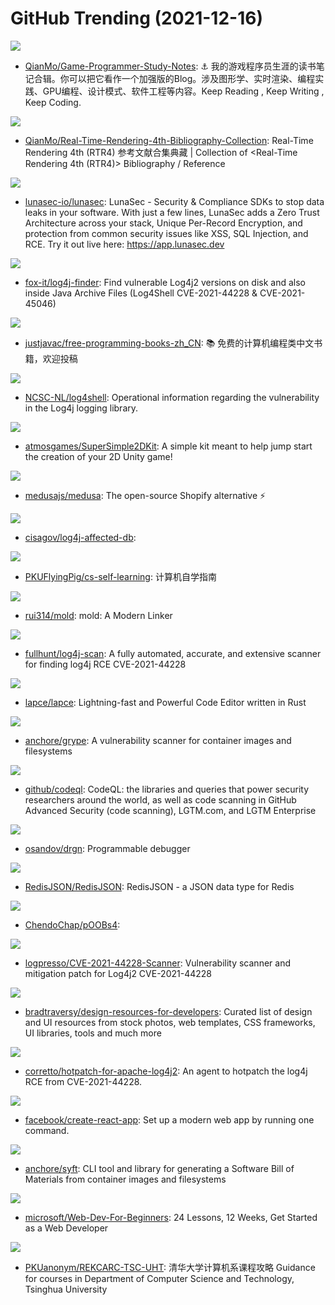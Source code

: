 # GitHub Trending (2021-12-16)

![](https://img.shields.io/badge/none-New%20430-green?style=flat-square&logo=appveyor)
- [QianMo/Game-Programmer-Study-Notes](https://github.com/QianMo/Game-Programmer-Study-Notes): ⚓ 我的游戏程序员生涯的读书笔记合辑。你可以把它看作一个加强版的Blog。涉及图形学、实时渲染、编程实践、GPU编程、设计模式、软件工程等内容。Keep Reading , Keep Writing , Keep Coding.

![](https://img.shields.io/badge/HTML-New%20274-green?style=flat-square&logo=appveyor)
- [QianMo/Real-Time-Rendering-4th-Bibliography-Collection](https://github.com/QianMo/Real-Time-Rendering-4th-Bibliography-Collection): Real-Time Rendering 4th (RTR4) 参考文献合集典藏 | Collection of <Real-Time Rendering 4th (RTR4)> Bibliography / Reference

![](https://img.shields.io/badge/TypeScript-New%2079-green?style=flat-square&logo=appveyor)
- [lunasec-io/lunasec](https://github.com/lunasec-io/lunasec): LunaSec - Security & Compliance SDKs to stop data leaks in your software. With just a few lines, LunaSec adds a Zero Trust Architecture across your stack, Unique Per-Record Encryption, and protection from common security issues like XSS, SQL Injection, and RCE. Try it out live here: https://app.lunasec.dev

![](https://img.shields.io/badge/Python-New%2033-green?style=flat-square&logo=appveyor)
- [fox-it/log4j-finder](https://github.com/fox-it/log4j-finder): Find vulnerable Log4j2 versions on disk and also inside Java Archive Files (Log4Shell CVE-2021-44228 & CVE-2021-45046)

![](https://img.shields.io/badge/none-New%20125-green?style=flat-square&logo=appveyor)
- [justjavac/free-programming-books-zh_CN](https://github.com/justjavac/free-programming-books-zh_CN): 📚 免费的计算机编程类中文书籍，欢迎投稿

![](https://img.shields.io/badge/none-New%20433-green?style=flat-square&logo=appveyor)
- [NCSC-NL/log4shell](https://github.com/NCSC-NL/log4shell): Operational information regarding the vulnerability in the Log4j logging library.

![](https://img.shields.io/badge/C%23-New%2025-green?style=flat-square&logo=appveyor)
- [atmosgames/SuperSimple2DKit](https://github.com/atmosgames/SuperSimple2DKit): A simple kit meant to help jump start the creation of your 2D Unity game!

![](https://img.shields.io/badge/JavaScript-New%2058-green?style=flat-square&logo=appveyor)
- [medusajs/medusa](https://github.com/medusajs/medusa): The open-source Shopify alternative ⚡️

![](https://img.shields.io/badge/none-New%20201-green?style=flat-square&logo=appveyor)
- [cisagov/log4j-affected-db](https://github.com/cisagov/log4j-affected-db): 

![](https://img.shields.io/badge/none-New%20209-green?style=flat-square&logo=appveyor)
- [PKUFlyingPig/cs-self-learning](https://github.com/PKUFlyingPig/cs-self-learning): 计算机自学指南

![](https://img.shields.io/badge/C%2B%2B-New%20405-green?style=flat-square&logo=appveyor)
- [rui314/mold](https://github.com/rui314/mold): mold: A Modern Linker

![](https://img.shields.io/badge/Python-New%20374-green?style=flat-square&logo=appveyor)
- [fullhunt/log4j-scan](https://github.com/fullhunt/log4j-scan): A fully automated, accurate, and extensive scanner for finding log4j RCE CVE-2021-44228

![](https://img.shields.io/badge/Rust-New%20263-green?style=flat-square&logo=appveyor)
- [lapce/lapce](https://github.com/lapce/lapce): Lightning-fast and Powerful Code Editor written in Rust

![](https://img.shields.io/badge/Go-New%20193-green?style=flat-square&logo=appveyor)
- [anchore/grype](https://github.com/anchore/grype): A vulnerability scanner for container images and filesystems

![](https://img.shields.io/badge/CodeQL-New%2021-green?style=flat-square&logo=appveyor)
- [github/codeql](https://github.com/github/codeql): CodeQL: the libraries and queries that power security researchers around the world, as well as code scanning in GitHub Advanced Security (code scanning), LGTM.com, and LGTM Enterprise

![](https://img.shields.io/badge/C-New%2073-green?style=flat-square&logo=appveyor)
- [osandov/drgn](https://github.com/osandov/drgn): Programmable debugger

![](https://img.shields.io/badge/Rust-New%2079-green?style=flat-square&logo=appveyor)
- [RedisJSON/RedisJSON](https://github.com/RedisJSON/RedisJSON): RedisJSON - a JSON data type for Redis

![](https://img.shields.io/badge/JavaScript-New%2090-green?style=flat-square&logo=appveyor)
- [ChendoChap/pOOBs4](https://github.com/ChendoChap/pOOBs4): 

![](https://img.shields.io/badge/Java-New%20110-green?style=flat-square&logo=appveyor)
- [logpresso/CVE-2021-44228-Scanner](https://github.com/logpresso/CVE-2021-44228-Scanner): Vulnerability scanner and mitigation patch for Log4j2 CVE-2021-44228

![](https://img.shields.io/badge/none-New%2038-green?style=flat-square&logo=appveyor)
- [bradtraversy/design-resources-for-developers](https://github.com/bradtraversy/design-resources-for-developers): Curated list of design and UI resources from stock photos, web templates, CSS frameworks, UI libraries, tools and much more

![](https://img.shields.io/badge/Java-New%2084-green?style=flat-square&logo=appveyor)
- [corretto/hotpatch-for-apache-log4j2](https://github.com/corretto/hotpatch-for-apache-log4j2): An agent to hotpatch the log4j RCE from CVE-2021-44228.

![](https://img.shields.io/badge/JavaScript-New%2076-green?style=flat-square&logo=appveyor)
- [facebook/create-react-app](https://github.com/facebook/create-react-app): Set up a modern web app by running one command.

![](https://img.shields.io/badge/Go-New%2086-green?style=flat-square&logo=appveyor)
- [anchore/syft](https://github.com/anchore/syft): CLI tool and library for generating a Software Bill of Materials from container images and filesystems

![](https://img.shields.io/badge/JavaScript-New%2064-green?style=flat-square&logo=appveyor)
- [microsoft/Web-Dev-For-Beginners](https://github.com/microsoft/Web-Dev-For-Beginners): 24 Lessons, 12 Weeks, Get Started as a Web Developer

![](https://img.shields.io/badge/HTML-New%20243-green?style=flat-square&logo=appveyor)
- [PKUanonym/REKCARC-TSC-UHT](https://github.com/PKUanonym/REKCARC-TSC-UHT): 清华大学计算机系课程攻略 Guidance for courses in Department of Computer Science and Technology, Tsinghua University

